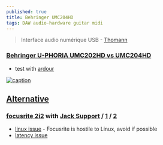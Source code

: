 ```yaml
---
published: true
title: Behringer UMC204HD
tags: DAW audio-hardware guitar midi
---
```

> Interface audio numérique USB - [Thomann](https://www.thomann.de/fr/behringer_u_phoria_umc204hd.htm?ref=intl&shp=eyJjb3VudHJ5IjoiZnIiLCJjdXJyZW5jeSI6MiwibGFuZ3VhZ2UiOiJmciJ9)


### [Behringer U-PHORIA UMC202HD vs UMC204HD](https://www.youtube.com/watch?v=g3xgw1U8sIg)
- test with [ardour](https://discourse.ardour.org/t/behringer-umc204hd-and-umc404hd/104756)

[![caption](https://images.static-thomann.de/pics/bdb/359082/12426217_800.jpg)](https://www.thomann.de/fr/behringer_u_phoria_umc204hd.htm?ref=intl&shp=eyJjb3VudHJ5IjoiZnIiLCJjdXJyZW5jeSI6MiwibGFuZ3VhZ2UiOiJmciJ9)

## [Alternative](https://wiki.linuxaudio.org/wiki/hardware_support)

### [focusrite 2i2](https://focusrite.com/en/usb-audio-interface/scarlett/scarlett-2i2) with [Jack Support](https://dragly.org/2014/01/12/focusrite-scarlett-2i2-flawlessly-working-on-ubuntu-with-jack/) / [1](http://linuxmao.org/Focusrite+Scarlett+2i2) / [2](https://tuxicoman.jesuislibre.net/2016/09/focusrite-2i2-2eme-generation-sous-linux.html)
- [linux issue](https://feaneron.com/2021/04/20/focusrite-is-hostile-to-linux-avoid-if-possible/) - Focusrite is hostile to Linux, avoid if possible
- [latency issue](https://askubuntu.com/questions/1261052/how-to-setup-my-scarlett-2i2)
